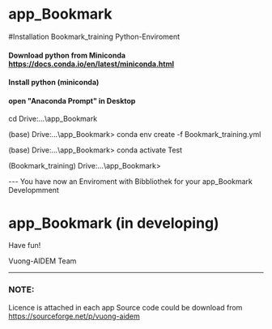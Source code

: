 # app_Bookmark

#Installation Bookmark_training Python-Enviroment 

#### Download python from Miniconda https://docs.conda.io/en/latest/miniconda.html

#### Install python (miniconda)

#### open "Anaconda Prompt" in Desktop

cd Drive:\...\app_Bookmark

(base) Drive:\...\app_Bookmark> conda env create -f Bookmark_training.yml

(base) Drive:\...\app_Bookmark> conda activate Test

(Bookmark_training) Drive:\...\app_Bookmark>

--- You have now an Enviroment with Bibbliothek for your app_Bookmark Developmment

# app_Bookmark (in developing) 

 






 
Have fun!

Vuong-AIDEM Team

----
### NOTE: 
Licence is attached in each app
Source code could be download from https://sourceforge.net/p/vuong-aidem
